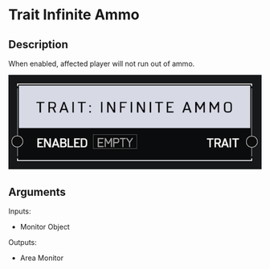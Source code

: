 # Trait Infinite Ammo

## Description

When enabled, affected player will not run out of ammo.

![Area Monitor](../../.gitbook/assets/images/scripting/traits/trait-infinite-ammo.png)

## Arguments

Inputs:

* Monitor Object

Outputs:

* Area Monitor
